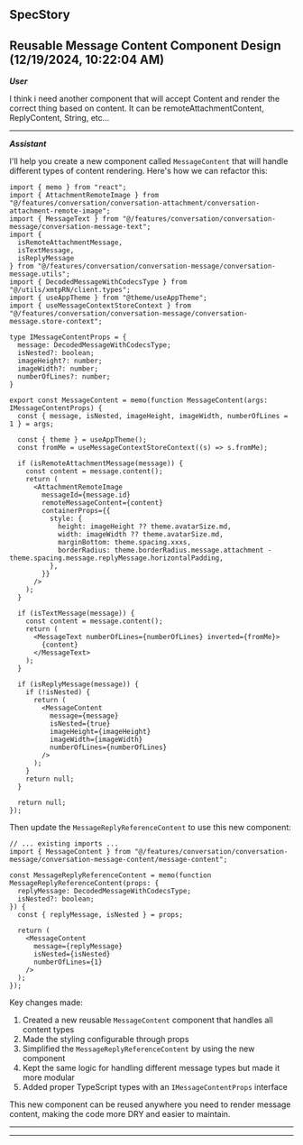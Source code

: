 ## SpecStory

## Reusable Message Content Component Design (12/19/2024, 10:22:04 AM)

_**User**_

I think i need another component that will accept Content and render the correct thing based on content. It can be remoteAttachmentContent, ReplyContent, String, etc...

---

_**Assistant**_

I'll help you create a new component called `MessageContent` that will handle different types of content rendering. Here's how we can refactor this:

```typescript:features/conversation/conversation-message/conversation-message-content/message-content.tsx
import { memo } from "react";
import { AttachmentRemoteImage } from "@/features/conversation/conversation-attachment/conversation-attachment-remote-image";
import { MessageText } from "@/features/conversation/conversation-message/conversation-message-text";
import { 
  isRemoteAttachmentMessage, 
  isTextMessage, 
  isReplyMessage 
} from "@/features/conversation/conversation-message/conversation-message.utils";
import { DecodedMessageWithCodecsType } from "@/utils/xmtpRN/client.types";
import { useAppTheme } from "@theme/useAppTheme";
import { useMessageContextStoreContext } from "@/features/conversation/conversation-message/conversation-message.store-context";

type IMessageContentProps = {
  message: DecodedMessageWithCodecsType;
  isNested?: boolean;
  imageHeight?: number;
  imageWidth?: number;
  numberOfLines?: number;
}

export const MessageContent = memo(function MessageContent(args: IMessageContentProps) {
  const { message, isNested, imageHeight, imageWidth, numberOfLines = 1 } = args;
  
  const { theme } = useAppTheme();
  const fromMe = useMessageContextStoreContext((s) => s.fromMe);

  if (isRemoteAttachmentMessage(message)) {
    const content = message.content();
    return (
      <AttachmentRemoteImage
        messageId={message.id}
        remoteMessageContent={content}
        containerProps={{
          style: {
            height: imageHeight ?? theme.avatarSize.md,
            width: imageWidth ?? theme.avatarSize.md,
            marginBottom: theme.spacing.xxxs,
            borderRadius: theme.borderRadius.message.attachment - theme.spacing.message.replyMessage.horizontalPadding,
          },
        }}
      />
    );
  }

  if (isTextMessage(message)) {
    const content = message.content();
    return (
      <MessageText numberOfLines={numberOfLines} inverted={fromMe}>
        {content}
      </MessageText>
    );
  }

  if (isReplyMessage(message)) {
    if (!isNested) {
      return (
        <MessageContent
          message={message}
          isNested={true}
          imageHeight={imageHeight}
          imageWidth={imageWidth}
          numberOfLines={numberOfLines}
        />
      );
    }
    return null;
  }

  return null;
});
```

Then update the `MessageReplyReferenceContent` to use this new component:

```typescript:features/conversation/conversation-message/conversation-message-content-types/conversation-message-reply.tsx
// ... existing imports ...
import { MessageContent } from "@/features/conversation/conversation-message/conversation-message-content/message-content";

const MessageReplyReferenceContent = memo(function MessageReplyReferenceContent(props: {
  replyMessage: DecodedMessageWithCodecsType;
  isNested?: boolean;
}) {
  const { replyMessage, isNested } = props;
  
  return (
    <MessageContent 
      message={replyMessage}
      isNested={isNested}
      numberOfLines={1}
    />
  );
});
```

Key changes made:
1. Created a new reusable `MessageContent` component that handles all content types
2. Made the styling configurable through props
3. Simplified the `MessageReplyReferenceContent` by using the new component
4. Kept the same logic for handling different message types but made it more modular
5. Added proper TypeScript types with an `IMessageContentProps` interface

This new component can be reused anywhere you need to render message content, making the code more DRY and easier to maintain.

---



---

